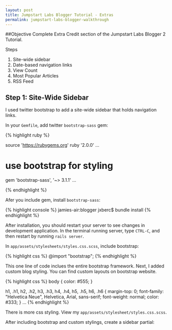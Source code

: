 ```yaml
---
layout: post
title: Jumpstart Labs Blogger Tutorial - Extras
permalink: jumpstart-labs-blogger-walkthrough
---
```


##Objective
Complete Extra Credit section of the Jumpstart Labs Blogger 2 Tutorial.

Steps

1. Site-wide sidebar 
2. Date-based navigation links
3. View Count
4. Most Popular Articles
5. RSS Feed

## Step 1: Site-Wide Sidebar

I used twitter bootstrap to add a site-wide sidebar that holds navigation links.

In your `Gemfile`, add twitter `bootstrap-sass` gem:

{% highlight ruby %}

source 'https://rubygems.org'
ruby '2.0.0'
...
# use bootstrap for styling
gem 'bootstrap-sass', '~> 3.1.1'
...

{% endhighlight %}

Afer you include gem, install `bootstrap-sass`:

{% highlight console %}
jamies-air:blogger jxberc$ bundle install
{% endhighlight %}

After installation, you should restart your server to see changes in development application.  In the terminal running server, type `CTRL-C`, and then restart by running `rails server`.

In `app/assets/stylesheets/styles.css.scss`, include bootstrap:

{% highlight css %}
@import "bootstrap";
{% endhighlight %}

This one line of code inclues the entire bootstrap framework.  Next, I added custom blog styling. You can find custom layouts on bootstrap website.

{% highlight css %}
body {
  color: #555;
}

h1, .h1,
h2, .h2,
h3, .h3,
h4, .h4,
h5, .h5,
h6, .h6 {
  margin-top: 0;
  font-family: "Helvetica Neue", Helvetica, Arial, sans-serif;
  font-weight: normal;
  color: #333;
}
...
{% endhighlight %}

There is more css styling.  View my `app/assets/stylesheet/styles.css.scss`.

After including bootstrap and custom stylings, create a sidebar partial:



